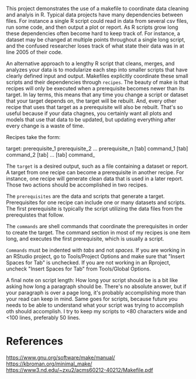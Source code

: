 This project demonstrates the use of a makefile to coordinate data cleaning and analyis in R. Typical data projects have many dependencies between files. For instance a single R script could read in data from several csv files, run some code, and then output a plot or report. As R scripts grow long these dependencies often become hard to keep track of. For instance, a dataset may be changed at multiple points throughout a single long script, and the confused researcher loses track of what state their data was in at line 2005 of their code. 

An alternative approach to a lengthy R script that cleans, merges, and analyzes your data is to modularize each step into smaller scripts that have clearly defined input and output. Makefiles explicitly coordinate these small scripts and their dependencies through `recipes`. The beauty of make is that recipes will only be executed when a prerequisite becomes newer than its target. In lay terms, this means that any time you change a script or dataset that your target depends on, the target will be rebuilt. And, every other recipe that uses that target as a prerequisite will also be rebuilt. That's so useful because if your data chagnes, you certainly want all plots and models that use that data to be updated, but updating everything after every change is a waste of time. 

Recipes take the form:

target: prerequisite_1 prerequisite_2 ... prerequisite_n
[tab] command_1
[tab] command_2
[tab] ...
[tab] command_

The `target` is a desired output, such as a file containing a dataset or report. A target from one recipe can become a prerequisite in another recipe. For instance, one recipe will generate clean data that is used in a later report. Those two actions should be accomplished in two recipes.

The `prerequisites` are the data and scripts that generate a target. Prerequisites for one recipe can include one or many datasets and scripts. The first prerequisite is typically the script utilizing the data files from the prerequistes that follow. 

The `commands` are shell commands that coordinate the prerequisites in order to create the target. The command section in most of my recipes is one item long, and executes the first prerequisite, which is usually a script. 

`Commands` must be indented with *tabs* and not *spaces*. 
If you are working in an RStudio project, go to Tools/Project Options and 
make sure that "Insert Spaces for Tab" is unchecked. If you are not working 
in an Rproject, uncheck "Insert Spaces for Tab" from Tools/Global Options.

A final note on script length: How long your script should be is a bit like asking how long a paragraph should be. There's no absolute answer, but if your paragraph is over a page long, it's probably accomplishing more than your read can keep in mind. Same goes for scripts, because future you needs to be able to understand what your script was trying to accomplish oth should accomplish. I try to keep my scripts to <80 characters wide and <100 lines, preferably 50 lines. 

# References
https://www.gnu.org/software/make/manual/
https://kbroman.org/minimal_make/
https://www3.nd.edu/~zxu2/acms60212-40212/Makefile.pdf